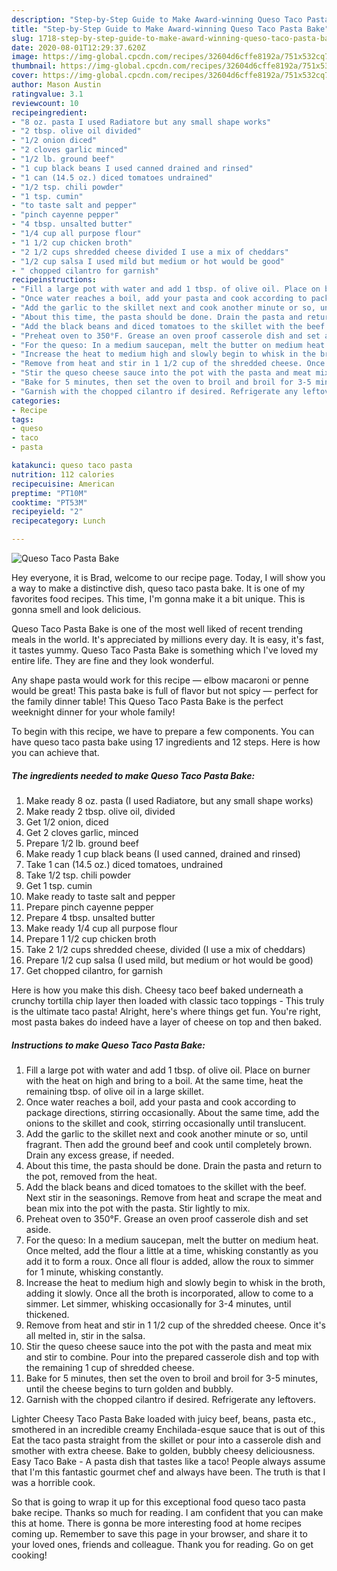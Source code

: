```yaml
---
description: "Step-by-Step Guide to Make Award-winning Queso Taco Pasta Bake"
title: "Step-by-Step Guide to Make Award-winning Queso Taco Pasta Bake"
slug: 1718-step-by-step-guide-to-make-award-winning-queso-taco-pasta-bake
date: 2020-08-01T12:29:37.620Z
image: https://img-global.cpcdn.com/recipes/32604d6cffe8192a/751x532cq70/queso-taco-pasta-bake-recipe-main-photo.jpg
thumbnail: https://img-global.cpcdn.com/recipes/32604d6cffe8192a/751x532cq70/queso-taco-pasta-bake-recipe-main-photo.jpg
cover: https://img-global.cpcdn.com/recipes/32604d6cffe8192a/751x532cq70/queso-taco-pasta-bake-recipe-main-photo.jpg
author: Mason Austin
ratingvalue: 3.1
reviewcount: 10
recipeingredient:
- "8 oz. pasta I used Radiatore but any small shape works"
- "2 tbsp. olive oil divided"
- "1/2 onion diced"
- "2 cloves garlic minced"
- "1/2 lb. ground beef"
- "1 cup black beans I used canned drained and rinsed"
- "1 can (14.5 oz.) diced tomatoes undrained"
- "1/2 tsp. chili powder"
- "1 tsp. cumin"
- "to taste salt and pepper"
- "pinch cayenne pepper"
- "4 tbsp. unsalted butter"
- "1/4 cup all purpose flour"
- "1 1/2 cup chicken broth"
- "2 1/2 cups shredded cheese divided I use a mix of cheddars"
- "1/2 cup salsa I used mild but medium or hot would be good"
- " chopped cilantro for garnish"
recipeinstructions:
- "Fill a large pot with water and add 1 tbsp. of olive oil. Place on burner with the heat on high and bring to a boil. At the same time, heat the remaining tbsp. of olive oil in a large skillet."
- "Once water reaches a boil, add your pasta and cook according to package directions, stirring occasionally. About the same time, add the onions to the skillet and cook, stirring occasionally until translucent."
- "Add the garlic to the skillet next and cook another minute or so, until fragrant. Then add the ground beef and cook until completely brown. Drain any excess grease, if needed."
- "About this time, the pasta should be done. Drain the pasta and return to the pot, removed from the heat."
- "Add the black beans and diced tomatoes to the skillet with the beef. Next stir in the seasonings. Remove from heat and scrape the meat and bean mix into the pot with the pasta. Stir lightly to mix."
- "Preheat oven to 350°F. Grease an oven proof casserole dish and set aside."
- "For the queso: In a medium saucepan, melt the butter on medium heat. Once melted, add the flour a little at a time, whisking constantly as you add it to form a roux. Once all flour is added, allow the roux to simmer for 1 minute, whisking constantly."
- "Increase the heat to medium high and slowly begin to whisk in the broth, adding it slowly. Once all the broth is incorporated, allow to come to a simmer. Let simmer, whisking occasionally for 3-4 minutes, until thickened."
- "Remove from heat and stir in 1 1/2 cup of the shredded cheese. Once it&#39;s all melted in, stir in the salsa."
- "Stir the queso cheese sauce into the pot with the pasta and meat mix and stir to combine. Pour into the prepared casserole dish and top with the remaining 1 cup of shredded cheese."
- "Bake for 5 minutes, then set the oven to broil and broil for 3-5 minutes, until the cheese begins to turn golden and bubbly."
- "Garnish with the chopped cilantro if desired. Refrigerate any leftovers."
categories:
- Recipe
tags:
- queso
- taco
- pasta

katakunci: queso taco pasta 
nutrition: 112 calories
recipecuisine: American
preptime: "PT10M"
cooktime: "PT53M"
recipeyield: "2"
recipecategory: Lunch

---
```



![Queso Taco Pasta Bake](https://img-global.cpcdn.com/recipes/32604d6cffe8192a/751x532cq70/queso-taco-pasta-bake-recipe-main-photo.jpg)

Hey everyone, it is Brad, welcome to our recipe page. Today, I will show you a way to make a distinctive dish, queso taco pasta bake. It is one of my favorites food recipes. This time, I'm gonna make it a bit unique. This is gonna smell and look delicious.

Queso Taco Pasta Bake is one of the most well liked of recent trending meals in the world. It's appreciated by millions every day. It is easy, it's fast, it tastes yummy. Queso Taco Pasta Bake is something which I've loved my entire life. They are fine and they look wonderful.

Any shape pasta would work for this recipe — elbow macaroni or penne would be great! This pasta bake is full of flavor but not spicy — perfect for the family dinner table! This Queso Taco Pasta Bake is the perfect weeknight dinner for your whole family!


To begin with this recipe, we have to prepare a few components. You can have queso taco pasta bake using 17 ingredients and 12 steps. Here is how you can achieve that.

<!--inarticleads1-->

##### The ingredients needed to make Queso Taco Pasta Bake:

1. Make ready 8 oz. pasta (I used Radiatore, but any small shape works)
1. Make ready 2 tbsp. olive oil, divided
1. Get 1/2 onion, diced
1. Get 2 cloves garlic, minced
1. Prepare 1/2 lb. ground beef
1. Make ready 1 cup black beans (I used canned, drained and rinsed)
1. Take 1 can (14.5 oz.) diced tomatoes, undrained
1. Take 1/2 tsp. chili powder
1. Get 1 tsp. cumin
1. Make ready to taste salt and pepper
1. Prepare pinch cayenne pepper
1. Prepare 4 tbsp. unsalted butter
1. Make ready 1/4 cup all purpose flour
1. Prepare 1 1/2 cup chicken broth
1. Take 2 1/2 cups shredded cheese, divided (I use a mix of cheddars)
1. Prepare 1/2 cup salsa (I used mild, but medium or hot would be good)
1. Get  chopped cilantro, for garnish


Here is how you make this dish. Cheesy taco beef baked underneath a crunchy tortilla chip layer then loaded with classic taco toppings - This truly is the ultimate taco pasta! Alright, here&#39;s where things get fun. You&#39;re right, most pasta bakes do indeed have a layer of cheese on top and then baked. 

<!--inarticleads2-->

##### Instructions to make Queso Taco Pasta Bake:

1. Fill a large pot with water and add 1 tbsp. of olive oil. Place on burner with the heat on high and bring to a boil. At the same time, heat the remaining tbsp. of olive oil in a large skillet.
1. Once water reaches a boil, add your pasta and cook according to package directions, stirring occasionally. About the same time, add the onions to the skillet and cook, stirring occasionally until translucent.
1. Add the garlic to the skillet next and cook another minute or so, until fragrant. Then add the ground beef and cook until completely brown. Drain any excess grease, if needed.
1. About this time, the pasta should be done. Drain the pasta and return to the pot, removed from the heat.
1. Add the black beans and diced tomatoes to the skillet with the beef. Next stir in the seasonings. Remove from heat and scrape the meat and bean mix into the pot with the pasta. Stir lightly to mix.
1. Preheat oven to 350°F. Grease an oven proof casserole dish and set aside.
1. For the queso: In a medium saucepan, melt the butter on medium heat. Once melted, add the flour a little at a time, whisking constantly as you add it to form a roux. Once all flour is added, allow the roux to simmer for 1 minute, whisking constantly.
1. Increase the heat to medium high and slowly begin to whisk in the broth, adding it slowly. Once all the broth is incorporated, allow to come to a simmer. Let simmer, whisking occasionally for 3-4 minutes, until thickened.
1. Remove from heat and stir in 1 1/2 cup of the shredded cheese. Once it&#39;s all melted in, stir in the salsa.
1. Stir the queso cheese sauce into the pot with the pasta and meat mix and stir to combine. Pour into the prepared casserole dish and top with the remaining 1 cup of shredded cheese.
1. Bake for 5 minutes, then set the oven to broil and broil for 3-5 minutes, until the cheese begins to turn golden and bubbly.
1. Garnish with the chopped cilantro if desired. Refrigerate any leftovers.


Lighter Cheesy Taco Pasta Bake loaded with juicy beef, beans, pasta etc., smothered in an incredible creamy Enchilada-esque sauce that is out of this Eat the taco pasta straight from the skillet or pour into a casserole dish and smother with extra cheese. Bake to golden, bubbly cheesy deliciousness. Easy Taco Bake - A pasta dish that tastes like a taco! People always assume that I&#39;m this fantastic gourmet chef and always have been. The truth is that I was a horrible cook. 

So that is going to wrap it up for this exceptional food queso taco pasta bake recipe. Thanks so much for reading. I am confident that you can make this at home. There is gonna be more interesting food at home recipes coming up. Remember to save this page in your browser, and share it to your loved ones, friends and colleague. Thank you for reading. Go on get cooking!
